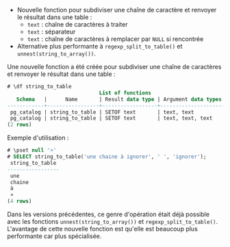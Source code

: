 <!--
Les commits sur ce sujet sont :

* https://git.postgresql.org/gitweb/?p=postgresql.git;a=commit;h=66f163068030b5c5fe792a0daee27822dac43791

Discussion

* https://www.postgresql.org/message-id/flat/CAFj8pRD8HOpjq2TqeTBhSo_QkzjLOhXzGCpKJ4nCs7Y9SQkuPw@mail.gmail.com

-->

<div class="slide-content">

* Nouvelle fonction pour subdiviser une chaîne de caractère et renvoyer le
  résultat dans une table :
  * `text` : chaîne de caractères à traiter
  * `text` : séparateur
  * `text` : chaîne de caractères à remplacer par `NULL` si rencontrée 
* Alternative plus performante à `regexp_split_to_table()` et
  `unnest(string_to_array())`.

</div>

<div class="notes">

Une nouvelle fonction a été créée pour subdiviser une chaîne de caractères et
renvoyer le résultat dans une table :

```sql
# \df string_to_table
                              List of functions
   Schema   |      Name       | Result data type | Argument data types | Type
------------+-----------------+------------------+---------------------+------
 pg_catalog | string_to_table | SETOF text       | text, text          | func
 pg_catalog | string_to_table | SETOF text       | text, text, text    | func
(2 rows)
```

Exemple d'utilisation :

```sql
# \pset null '¤'
# SELECT string_to_table('une chaine à ignorer', ' ', 'ignorer');
 string_to_table
-----------------
 une
 chaine
 à
 ¤
(4 rows)
```

Dans les versions précédentes, ce genre d'opération était déjà possible avec
les fonctions `unnest(string_to_array())` et `regexp_split_to_table()`.
L'avantage de cette nouvelle fonction est qu'elle est beaucoup plus performante
car plus spécialisée.

</div>
